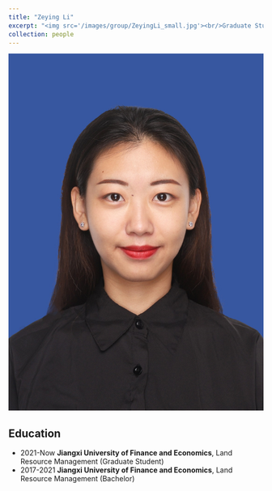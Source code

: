 ```yaml
---
title: "Zeying Li"
excerpt: "<img src='/images/group/ZeyingLi_small.jpg'><br/>Graduate Student (2021)"
collection: people
---
```

<img src='/images/group/ZeyingLi.jpg' class='rounded-corners'>

## Education
* 2021-Now **Jiangxi University of Finance and Economics**, Land Resource Management (Graduate Student)
* 2017-2021 **Jiangxi University of Finance and Economics**, Land Resource Management (Bachelor)
